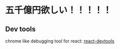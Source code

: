 # 五千億円欲しい！！！！！

## Dev tools

chrome like debugging tool for react: [react-devtools](https://github.com/facebook/react-devtools/tree/master/packages/react-devtools)